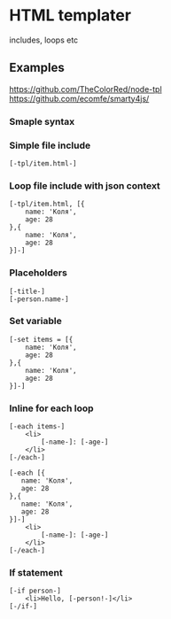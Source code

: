 # HTML templater

includes, loops etc

## Examples
https://github.com/TheColorRed/node-tpl
https://github.com/ecomfe/smarty4js/

### Smaple syntax

### Simple file include

`[-tpl/item.html-]`

### Loop file include with json context

```
[-tpl/item.html, [{
    name: 'Коля',
    age: 28
},{
    name: 'Коля',
    age: 28
}]-]
```

### Placeholders

```
[-title-]
[-person.name-]
```

### Set variable
```
[-set items = [{
    name: 'Коля',
    age: 28
},{
    name: 'Коля',
    age: 28
}]-]
```

### Inline for each loop
```
[-each items-]
    <li>
        [-name-]: [-age-]
    </li>
[-/each-]
```
```
[-each [{
   name: 'Коля',
   age: 28
},{
   name: 'Коля',
   age: 28
}]-]
    <li>
        [-name-]: [-age-]
    </li>
[-/each-]
```

### If statement
```
[-if person-]
    <li>Hello, [-person!-]</li>
[-/if-]
```
